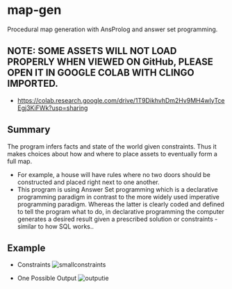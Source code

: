 # map-gen
Procedural map generation with AnsProlog and answer set programming.

## NOTE: SOME ASSETS WILL NOT LOAD PROPERLY WHEN VIEWED ON GitHub, PLEASE OPEN IT IN GOOGLE COLAB WITH CLINGO IMPORTED.
* https://colab.research.google.com/drive/1T9DikhvhDm2Hv9MH4wIyTceEgj3KiFWk?usp=sharing

## Summary
The program infers facts and state of the world given constraints. Thus it makes choices about how and where to place assets to eventually form a full map. 

* For example, a house will have rules where no two doors should be constructed and placed right next to one another. 
* This program is using Answer Set programming which is a declarative programming paradigm in contrast to the more widely used imperative programming paradigm. Whereas the latter is clearly coded and defined to tell the program what to do, in declarative programming the computer generates a desired result given a prescribed solution or constraints - similar to how SQL works..

## Example
* Constraints
![smallconstraints](https://i.imgur.com/1Emp3rg.png?raw=true)

* One Possible Output
![outputie](https://i.imgur.com/VKFVkmO.png?raw=true)

